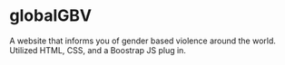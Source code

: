 # globalGBV

A website that informs you of gender based violence around the world. Utilized HTML, CSS, and a Boostrap JS plug in.
